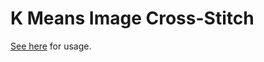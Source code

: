 # K Means Image Cross-Stitch

[See here](https://github.com/yangzi33/kmeans-stitch/blob/main/vignette.pdf) for usage.
